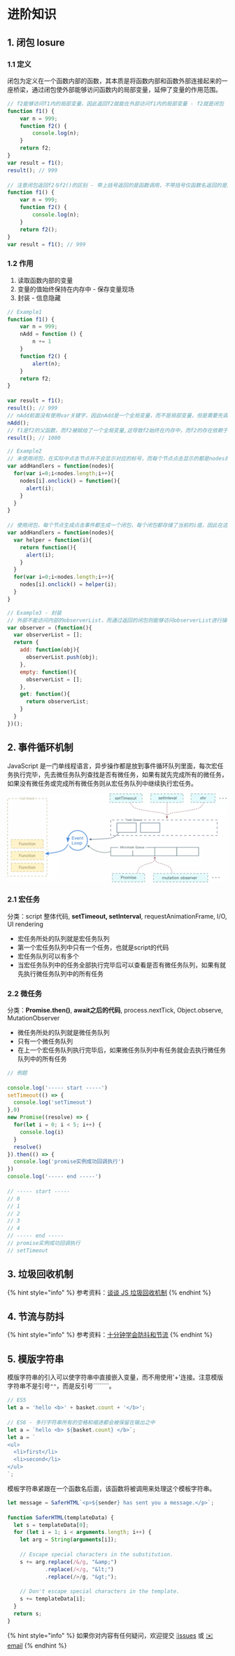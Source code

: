 # 进阶知识

## 1. 闭包 losure

### 1.1 定义

闭包为定义在一个函数内部的函数，其本质是将函数内部和函数外部连接起来的一座桥梁，通过闭包使外部能够访问函数内的局部变量，延伸了变量的作用范围。

```javascript
// f2能够访问f1内的局部变量，因此返回f2就能在外部访问f1内的局部变量 - f2就是闭包
function f1() {
    var n = 999;
    function f2() {
        console.log(n);
    }
    return f2;
}
var result = f1();
result(); // 999

// 注意闭包返回f2与f2()的区别 - 带上括号返回的是函数调用，不带括号仅函数名返回的是函数
function f1() {
    var n = 999;
    function f2() {
        console.log(n);
    }
    return f2();
}
var result = f1(); // 999
```

### 1.2 作用

1. 读取函数内部的变量
2. 变量的值始终保持在内存中 - 保存变量现场
3. 封装 - 信息隐藏

```javascript
// Example1 
function f1() {
    var n = 999;
    nAdd = function () {
        n += 1
    }
    function f2() {
        alert(n);
    }
    return f2;
}

var result = f1();
result(); // 999
// nAdd前面没有使用var关键字，因此nAdd是一个全局变量，而不是局部变量，但是需要先调用一次f1()才会生成全局变量nAdd。
nAdd();
// f1是f2的父函数，而f2被赋给了一个全局变量,这导致f2始终在内存中，而f2的存在依赖于f1，因此f1也始终在内存中，不会在调用结束后，被垃圾回收机制（garbage collection）回收，因此f1的局部变量n也一直保存在内存中。
result(); // 1000
```

```javascript
// Example2
// 未使用闭包，在实际中点击节点并不会显示对应的标号，而每个节点点击显示的都是nodes的长度值，因为i均来自for循环中i
var addHandlers = function(nodes){
  for(var i=0;i<nodes.length;i++){
    nodes[i].onclick() = function(){
      alert(i);
    }
  }
} 

// 使用闭包，每个节点生成点击事件都生成一个闭包，每个闭包都存储了当前的i值，因此在这个情况下能满足要求，在实际中点击节点会显示对应的标号。
var addHandlers = function(nodes){
  var helper = function(i){
    return function(){
      alert(i);
    }
  }
  for(var i=0;i<nodes.length;i++){
    nodes[i].onclick() = helper(i);
  }
}
```

```javascript
// Example3 - 封装
// 外部不能访问内部的observerList，而通过返回的闭包则能够访问observerList进行操作
var observer = (function(){
  var observerList = [];
  return {
    add: function(obj){
      observerList.push(obj);
    },
    empty: function(){
      observerList = [];
    },
    get: function(){
      return observerList;
    }
  }
})();
```

## 2. 事件循环机制

JavaScript 是一门单线程语言，异步操作都是放到事件循环队列里面，每次宏任务执行完毕，先去微任务队列查找是否有微任务，如果有就先完成所有的微任务，如果没有微任务或完成所有微任务则从宏任务队列中继续执行宏任务。

![](../.gitbook/assets/event_loop.png)

### 2.1 宏任务

分类：script 整体代码, **setTimeout, setInterval**, requestAnimationFrame, I/O, UI rendering

* 宏任务所处的队列就是宏任务队列
* 第一个宏任务队列中只有一个任务，也就是script的代码
* 宏任务队列可以有多个
* 当宏任务队列中的任务全部执行完毕后可以查看是否有微任务队列，如果有就先执行微任务队列中的所有任务

### 2.2 微任务

分类：**Promise.then\(\)**, **await之后的代码**, process.nextTick, Object.observe, MutationObserver

* 微任务所处的队列就是微任务队列
* 只有一个微任务队列
* 在上一个宏任务队列执行完毕后，如果微任务队列中有任务就会去执行微任务队列中的所有任务

```javascript
// 例题

console.log('----- start -----')
setTimeout(() => {
  console.log('setTimeout')
},0)
new Promise((resolve) => {
  for(let i = 0; i < 5; i++) {
    console.log(i)
  }
  resolve()
}).then(() => {
  console.log('promise实例成功回调执行')
})
console.log('----- end -----')

// ----- start -----
// 0
// 1
// 2
// 3
// 4
// ----- end -----
// promise实例成功回调执行
// setTimeout
```

## 3. 垃圾回收机制

{% hint style="info" %}
参考资料：[谈谈 JS 垃圾回收机制](https://segmentfault.com/a/1190000018605776)
{% endhint %}

## 4. 节流与防抖

{% hint style="info" %}
参考资料：[十分钟学会防抖和节流](https://www.cnblogs.com/zhuanzhuanfe/p/10633019.html)
{% endhint %}

## 5. 模版字符串

模版字符串的引入可以使字符串中直接嵌入变量，而不用使用'+'连接。注意模版字符串不是引号`""`，而是反引号````````。

```javascript
// ES5
let a = 'hello <b>' + basket.count + '</b>';

// ES6 - 多行字符串所有的空格和缩进都会被保留在输出之中
let a = `hello <b> ${basket.count} </b>`;
let a = `
<ul>
  <li>first</li>
  <li>second</li>
</ul>
`;
```

模板字符串紧跟在一个函数名后面，该函数将被调用来处理这个模板字符串。

```javascript
let message = SaferHTML`<p>${sender} has sent you a message.</p>`;

function SaferHTML(templateData) {
  let s = templateData[0];
  for (let i = 1; i < arguments.length; i++) {
    let arg = String(arguments[i]);

    // Escape special characters in the substitution.
    s += arg.replace(/&/g, "&amp;")
            .replace(/</g, "&lt;")
            .replace(/>/g, "&gt;");

    // Don't escape special characters in the template.
    s += templateData[i];
  }
  return s;
}
```

{% hint style="info" %}
如果你对内容有任何疑问，欢迎提交 [❕issues](https://github.com/MrEnvision/Front-end_learning_notes/issues) 或 [ ✉️ email](mailto:EnvisionShen@gmail.com)
{% endhint %}

